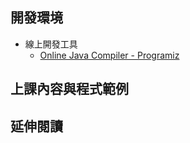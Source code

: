 ## 開發環境
- 線上開發工具
  - [Online Java Compiler - Programiz](https://www.programiz.com/java-programming/online-compiler/)

## 上課內容與程式範例

## 延伸閱讀
